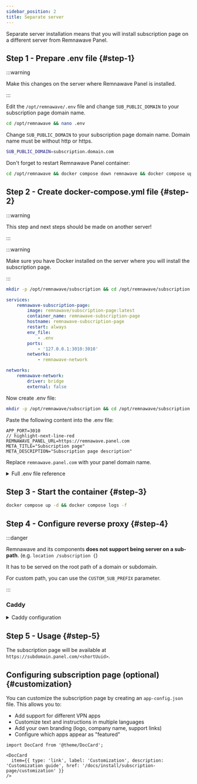 ```yaml
---
sidebar_position: 2
title: Separate server
---
```


Separate server installation means that you will install subscription page on a different server from Remnawave Panel.

## Step 1 - Prepare .env file {#step-1}

:::warning

Make this changes on the server where Remnawave Panel is installed.

:::

Edit the `/opt/remnawave/.env` file and change `SUB_PUBLIC_DOMAIN` to your subscription page domain name.

```bash title="Editing .env file"
cd /opt/remnawave && nano .env
```

Change `SUB_PUBLIC_DOMAIN` to your subscription page domain name. Domain name must be without http or https.

```bash title=".env file content"
SUB_PUBLIC_DOMAIN=subscription.domain.com
```

Don't forget to restart Remnawave Panel container:

```bash
cd /opt/remnawave && docker compose down remnawave && docker compose up -d && docker compose logs -f
```

## Step 2 - Create docker-compose.yml file {#step-2}

:::warning

This step and next steps should be made on another server!

:::

:::warning

Make sure you have Docker installed on the server where you will install the subscription page.

:::

```bash title="Creating docker-compose.yml file"
mkdir -p /opt/remnawave/subscription && cd /opt/remnawave/subscription && nano docker-compose.yml
```

```yaml title="docker-compose.yml file content"
services:
    remnawave-subscription-page:
        image: remnawave/subscription-page:latest
        container_name: remnawave-subscription-page
        hostname: remnawave-subscription-page
        restart: always
        env_file:
            - .env
        ports:
            - '127.0.0.1:3010:3010'
        networks:
            - remnawave-network

networks:
    remnawave-network:
        driver: bridge
        external: false
```

Now create .env file:

```bash title="Creating .env file"
mkdir -p /opt/remnawave/subscription && cd /opt/remnawave/subscription && nano .env
```

Paste the following content into the .env file:

```
APP_PORT=3010
// highlight-next-line-red
REMNAWAVE_PANEL_URL=https://remnawave.panel.com
META_TITLE="Subscription page"
META_DESCRIPTION="Subscription page description"
```

Replace `remnawave.panel.com` with your panel domain name.

<details>
<summary>Full .env file reference</summary>

```bash title=".env file"
APP_PORT=3010

### Remnawave Panel URL, can be http://remnawave:3000 or https://panel.example.com
REMNAWAVE_PANEL_URL=https://panel.example.com


META_TITLE="Subscription page"
META_DESCRIPTION="Subscription page description"


# Serve at custom root path, for example, this value can be: CUSTOM_SUB_PREFIX=sub
# Do not place / at the start/end
CUSTOM_SUB_PREFIX=



# Support Marzban links
MARZBAN_LEGACY_LINK_ENABLED=false
MARZBAN_LEGACY_SECRET_KEY=
REMNAWAVE_API_TOKEN=


# If you use "Caddy with security" addon, you can place here X-Api-Key, which will be applied to requests to Remnawave Panel.
CADDY_AUTH_API_TOKEN=

# If you use Cloudflare Zero Trust to protect your panel, please use this variables to bypass the security.
CLOUDFLARE_ZERO_TRUST_CLIENT_ID=
CLOUDFLARE_ZERO_TRUST_CLIENT_SECRET=
```

</details>

## Step 3 - Start the container {#step-3}

```bash title="Starting the container"
docker compose up -d && docker compose logs -f
```

## Step 4 - Configure reverse proxy {#step-4}

:::danger

Remnawave and its components **does not support being server on a sub-path**. (e.g. `location /subscription {`)

It has to be served on the root path of a domain or subdomain.

For custom path, you can use the `CUSTOM_SUB_PREFIX` parameter.

:::

### Caddy

<details>
<summary>Caddy configuration</summary>

Create a file called `Caddyfile` in the `/opt/remnawave/caddy` directory.

```bash
mkdir -p /opt/remnawave/caddy && cd /opt/remnawave/caddy && nano Caddyfile
```

Paste the following configuration.

:::warning

Please, replace `REPLACE_WITH_YOUR_DOMAIN` with your subscription page domain name.

Review the configuration below, look for red highlighted lines.

:::

```caddy title="Caddyfile"
// highlight-next-line-red
https://SUBSCRIPTION_PAGE_DOMAIN {
        reverse_proxy * http://remnawave-subscription-page:3010
}
:443 {
    tls internal
    respond 204
}
```

:::warning

Please replace `SUBSCRIPTION_PAGE_DOMAIN` with your domain name.

Review the configuration below, look for green highlighted lines.

:::

### Create docker-compose.yml

Create a `docker-compose.yml` file in the `/opt/remnawave/caddy` directory.

```bash
cd /opt/remnawave/caddy && nano docker-compose.yml
```

Paste the following configuration.

```yaml title="docker-compose.yml"
services:
    caddy:
        image: caddy:2.9
        container_name: 'caddy'
        hostname: caddy
        restart: always
        ports:
            - '0.0.0.0:443:443'
            - '0.0.0.0:80:80'
        networks:
            - remnawave-network
        volumes:
            - ./Caddyfile:/etc/caddy/Caddyfile
            - caddy-ssl-data:/data

networks:
    remnawave-network:
        name: remnawave-network
        driver: bridge
        external: true

volumes:
    caddy-ssl-data:
        driver: local
        external: false
        name: caddy-ssl-data
```

### Start the container

```bash
docker compose up -d && docker compose logs -f -t
```

</details>

## Step 5 - Usage {#step-5}

The subscription page will be available at `https://subdomain.panel.com/<shortUuid>`.

## Configuring subscription page (optional) {#customization}

You can customize the subscription page by creating an `app-config.json` file. This allows you to:

- Add support for different VPN apps
- Customize text and instructions in multiple languages
- Add your own branding (logo, company name, support links)
- Configure which apps appear as "featured"

```mdx-code-block
import DocCard from '@theme/DocCard';

<DocCard
  item={{ type: 'link', label: 'Customization', description: 'Customization guide', href: '/docs/install/subscription-page/customization' }}
/>
```
